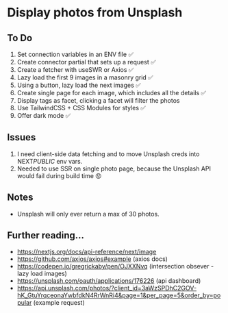 # Display photos from Unsplash

## To Do

1. Set connection variables in an ENV file ✅
2. Create connector partial that sets up a request ✅
3. Create a fetcher with useSWR or Axios ✅
4. Lazy load the first 9 images in a masonry grid ✅
5. Using a button, lazy load the next images ✅
6. Create single page for each image, which includes all the details ✅
7. Display tags as facet, clicking a facet will filter the photos
8. Use TailwindCSS + CSS Modules for styles ✅
9. Offer dark mode ✅

## Issues

1. I need client-side data fetching and to move Unsplash creds into NEXT*PUBLIC* env vars.
2. Needed to use SSR on single photo page, because the Unsplash API would fail during build time 😡

## Notes

- Unsplash will only ever return a max of 30 photos.

## Further reading...

- https://nextjs.org/docs/api-reference/next/image
- https://github.com/axios/axios#example (axios docs)
- https://codepen.io/gregrickaby/pen/OJXXNvq (intersection obsever - lazy load images)
- https://unsplash.com/oauth/applications/176226 (api dashboard)
- https://api.unsplash.com/photos/?client_id=3aWzSPDhC2GOV-hK_GtuYrqceonaYwbfdkN4RrWnRi4&page=1&per_page=5&order_by=popular (example request)
